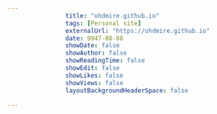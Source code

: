 ---
                title: "ohdmire.github.io"
                tags: [Personal site]
                externalUrl: "https://ohdmire.github.io"
                date: 9947-08-08
                showDate: false
                showAuthor: false
                showReadingTime: false
                showEdit: false
                showLikes: false
                showViews: false
                layoutBackgroundHeaderSpace: false
                ---
